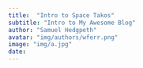 ```yaml
---
title:  "Intro to Space Takos"
subtitle: "Intro to My Awesome Blog"
author: "Samuel Hedgpeth"
avatar: "img/authors/wferr.png"
image: "img/a.jpg"
date:   
---
```

